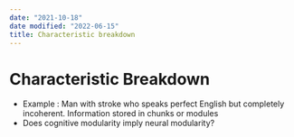 ```yaml
---
date: "2021-10-18"
date modified: "2022-06-15"
title: Characteristic breakdown
---
```


# Characteristic Breakdown
- Example : Man with stroke who speaks perfect English but completely incoherent. Information stored in chunks or modules
- Does cognitive modularity imply neural modularity?
